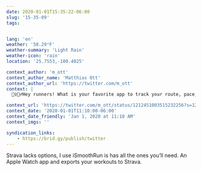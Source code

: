 ```yaml
---
date: 2020-01-01T15:35:22-06:00
slug: '15-35-09'
tags:


lang: 'en'
weather: '58.29°F'
weather-summary: 'Light Rain'
weather-icon: 'rain'
location: '25.7553,-100.4025'

context_author: 'm_ott'
context_author_name: 'Matthias Ott'
context_author_url: 'https://twitter.com/m_ott'
context: |
  🏃‍♀️🏃‍♂️Hey runners! What is your favorite app to track your route, pace, and progress over time?

context_url: 'https://twitter.com/m_ott/status/1212451003515232256?s=12'
context_date: '2020-01-01T11:10:00-06:00'
context_date_friendly: 'Jan 1, 2020 at 11:10 AM'
context_imgs: ''

syndication_links:
    - https://brid.gy/publish/twitter
---
```

Strava lacks options, I use iSmoothRun is has all the ones you’ll need. An Apple Watch app and exports your workouts to Strava.